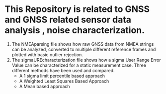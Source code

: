 # This Repository is related to GNSS and GNSS related sensor data analysis , noise characterization. 
1. The NMEAparsing file shows how raw GNSS data from NMEA strings can be analyzed, converted to multiple different reference frames and plotted with basic outlier rejection. 
2. The sigmaUREcharacterization file shows how a sigma User Range Error Value can be characterized for a static measurement case. Three different methods have been used and compared.
   - A 1 sigma limit percentile based approach
   - A Weighted Least Squares Based Approach
   - A Mean based approach
